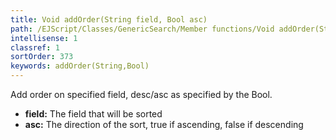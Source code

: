 ```yaml
---
title: Void addOrder(String field, Bool asc)
path: /EJScript/Classes/GenericSearch/Member functions/Void addOrder(String field, Bool asc)
intellisense: 1
classref: 1
sortOrder: 373
keywords: addOrder(String,Bool)
---
```



Add order on specified field, desc/asc as specified by the Bool.



* **field:** The field that will be sorted
* **asc:** The direction of the sort, true if ascending, false if descending


